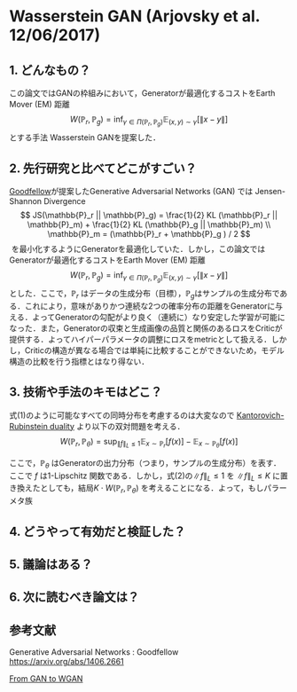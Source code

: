 # Wasserstein GAN (Arjovsky et al. 12/06/2017)

## 1. どんなもの？

この論文ではGANの枠組みにおいて，Generatorが最適化するコストをEarth Mover (EM) 距離
$$
W(\mathbb{P}_r, \mathbb{P}_g) = \inf_{\gamma \in \Pi (\mathbb{P}_r, \mathbb{P}_g) } \mathbb{E}_{(x, y) \sim \gamma } [\| x - y\|]
$$
とする手法 Wasserstein GANを提案した．

## 2. 先行研究と比べてどこがすごい？
[Goodfellow](https://arxiv.org/abs/1406.2661)が提案したGenerative Adversarial Networks (GAN) では Jensen-Shannon Divergence
$$
JS(\mathbb{P}_r || \mathbb{P}_g) = \frac{1}{2} KL (\mathbb{P}_r || \mathbb{P}_m)  + \frac{1}{2} KL (\mathbb{P}_g || \mathbb{P}_m) \\
\mathbb{P}_m = (\mathbb{P}_r + \mathbb{P}_g ) / 2
$$
 を最小化するようにGeneratorを最適化していた．しかし，この論文ではGeneratorが最適化するコストをEarth Mover (EM) 距離
$$
W(\mathbb{P}_r, \mathbb{P}_g) = \inf_{\gamma \in \Pi (\mathbb{P}_r, \mathbb{P}_g) } \mathbb{E}_{(x, y) \sim \gamma } [\| x - y\|] \tag{1}
$$
とした．ここで，$\mathbb{P}_r$ はデータの生成分布（目標），$ \mathbb{P}_g​$はサンプルの生成分布である．これにより，意味がありかつ連続な2つの確率分布の距離をGeneratorに与える．よってGeneratorの勾配がより良く（連続に）なり安定した学習が可能になった．また，Generatorの収束と生成画像の品質と関係のあるロスをCriticが提供する．よってハイパーパラメータの調整にロスをmetricとして扱える．しかし，Criticの構造が異なる場合では単純に比較することができないため，モデル構造の比較を行う指標とはなり得ない．


## 3. 技術や手法のキモはどこ？

式(1)のように可能なすべての同時分布を考慮するのは大変なので [Kantorovich-Rubinstein duality](https://vincentherrmann.github.io/blog/wasserstein/) より以下の双対問題を考える．
$$
W(\mathbb{P}_r, \mathbb{P}_{\theta}) = \sup_{\| f \|_L \leq 1 } \mathbb{E}_{x \sim \mathbb{P}_r } [f(x)] -  \mathbb{E}_{x \sim \mathbb{P}_\theta } [f(x)]\tag{2}
$$

ここで，$\mathbb{P}_\theta$ はGeneratorの出力分布（つまり，サンプルの生成分布）を表す．ここで $f$ は1-Lipschitz 関数である．しかし，式(2)の$\| f \|_L \leq 1$ を $\| f \|_L \leq K$ に置き換えたとしても，結局$K \cdot  W(\mathbb{P}_r, \mathbb{P}_{\theta})$ を考えることになる．よって，もしパラーメタ族

## 4. どうやって有効だと検証した？



## 5. 議論はある？



## 6. 次に読むべき論文は？



## 参考文献

Generative Adversarial Networks : Goodfellow  https://arxiv.org/abs/1406.2661

[From GAN to WGAN](https://lilianweng.github.io/lil-log/2017/08/20/from-GAN-to-WGAN.html)